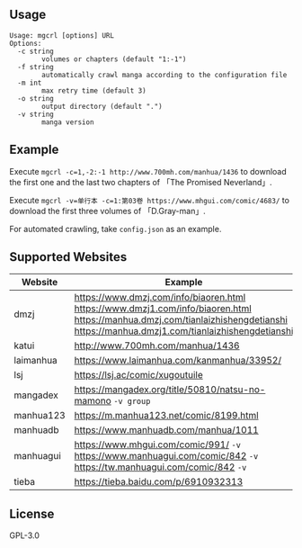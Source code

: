 ## Usage

```
Usage: mgcrl [options] URL
Options:
  -c string
        volumes or chapters (default "1:-1")
  -f string
        automatically crawl manga according to the configuration file
  -m int
        max retry time (default 3)
  -o string
        output directory (default ".")
  -v string
        manga version
```

## Example

Execute `mgcrl -c=1,-2:-1 http://www.700mh.com/manhua/1436` to download the first one and the last two chapters of 「The Promised Neverland」.

Execute `mgcrl -v=单行本 -c=1:第03卷 https://www.mhgui.com/comic/4683/` to download the first three volumes of 「D.Gray-man」.

For automated crawling, take `config.json` as an example.

## Supported Websites

| Website | Example |
| ------- | -------- |
| dmzj | https://www.dmzj.com/info/biaoren.html<br>https://www.dmzj1.com/info/biaoren.html<br>https://manhua.dmzj.com/tianlaizhishengdetianshi<br>https://manhua.dmzj1.com/tianlaizhishengdetianshi |
| katui | http://www.700mh.com/manhua/1436 |
| laimanhua | https://www.laimanhua.com/kanmanhua/33952/ |
| lsj | https://lsj.ac/comic/xugoutuile |
| mangadex | https://mangadex.org/title/50810/natsu-no-mamono `-v group` |
| manhua123 | https://m.manhua123.net/comic/8199.html |
| manhuadb | https://www.manhuadb.com/manhua/1011 |
| manhuagui | https://www.mhgui.com/comic/991/ `-v`<br>https://www.manhuagui.com/comic/842 `-v`<br>https://tw.manhuagui.com/comic/842 `-v` |
| tieba | https://tieba.baidu.com/p/6910932313 |

## License

GPL-3.0
